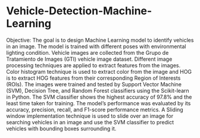 # Vehicle-Detection-Machine-Learning
Objective:
The goal is to design Machine Learning model to identify vehicles in an image. The model is trained with different poses with environmental lighting condition. Vehicle images are collected from the Grupo de Tratamiento de Images (GTI) vehicle image dataset. Different image processing techniques are applied to extract features from the images. Color histogram technique is used to extract color from the image and HOG is to extract HOG features from their corresponding Region of Interests (ROIs). The images were trained and tested by Support Vector Machine (SVM), Decision Tree, and Random Forest classifiers using the Scikit-learn in Python. The SVM classifier shows the highest accuracy of 97.8% and the least time taken for training. The model’s performance was evaluated by its accuracy, precision, recall, and F1-score performance metrics. A Sliding window implementation technique is used to slide over an image for searching vehicles in an image and use the SVM classifier to predict vehicles with bounding boxes surrounding it.
